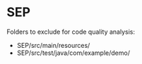# SEP

Folders to exclude for code quality analysis:
- SEP/src/main/resources/
- SEP/src/test/java/com/example/demo/
